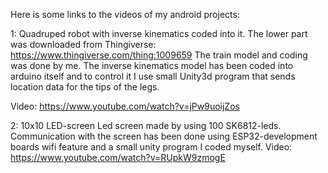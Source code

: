 Here is some links to the videos of my android projects:

1: Quadruped robot with inverse kinematics coded into it.
The lower part was downloaded from Thingiverse: https://www.thingiverse.com/thing:1009659
The train model and coding was done by me.
The inverse kinematics model has been coded into arduino itself and to control it I use small Unity3d program that sends location data for the tips of the legs.

Video: https://www.youtube.com/watch?v=jPw9uoijZos

2: 10x10 LED-screen
Led screen made by using 100 SK6812-leds.
Communication with the screen has been done using ESP32-development boards wifi feature and a small unity program I coded myself.
Video: https://www.youtube.com/watch?v=RUpkW9zmogE
